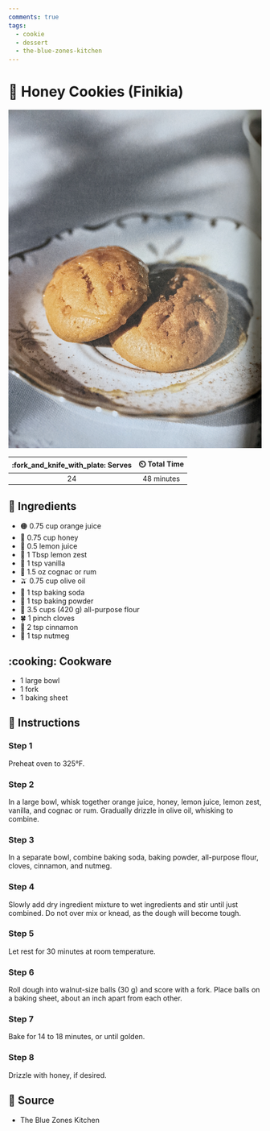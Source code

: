 ```yaml
---
comments: true
tags:
  - cookie
  - dessert
  - the-blue-zones-kitchen
---
```

# :honey_pot: Honey Cookies (Finikia)

![Honey Cookies (Finikia)](../assets/images/honey-cookies-(finikia).jpg)

| :fork_and_knife_with_plate: Serves | :timer_clock: Total Time |
|:----------------------------------:|:-----------------------: |
| 24 | 48 minutes |

## :salt: Ingredients

- :orange_circle: 0.75 cup orange juice
- :honey_pot: 0.75 cup honey
- :lemon: 0.5 lemon juice
- :lemon: 1 Tbsp lemon zest
- :icecream: 1 tsp vanilla
- :tumbler_glass: 1.5 oz cognac or rum
- :olive: 0.75 cup olive oil
- :cup_with_straw: 1 tsp baking soda
- :dash: 1 tsp baking powder
- :ear_of_rice: 3.5 cups (420 g) all-purpose flour
- :four_leaf_clover: 1 pinch cloves
- :custard: 2 tsp cinnamon
- :chestnut: 1 tsp nutmeg

## :cooking: Cookware

- 1 large bowl
- 1 fork
- 1 baking sheet

## :pencil: Instructions

### Step 1

Preheat oven to 325°F.

### Step 2

In a large bowl, whisk together orange juice, honey, lemon juice, lemon zest, vanilla, and cognac or rum. Gradually
drizzle in olive oil, whisking to combine.

### Step 3

In a separate bowl, combine baking soda, baking powder, all-purpose flour, cloves, cinnamon, and nutmeg.

### Step 4

Slowly add dry ingredient mixture to wet ingredients and stir until just combined. Do not over mix or knead, as the
dough will become tough.

### Step 5

Let rest for 30 minutes at room temperature.

### Step 6

Roll dough into walnut-size balls (30 g) and score with a fork. Place balls on a baking sheet, about an inch apart from each
other.

### Step 7

Bake for 14 to 18 minutes, or until golden.

### Step 8

Drizzle with honey, if desired.

## :link: Source

- The Blue Zones Kitchen
